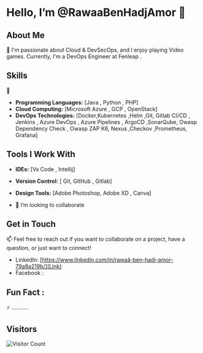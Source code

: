 # Hello,  I’m @RawaaBenHadjAmor 👋

## About Me
👀
I'm passionate about Cloud & DevSecOps, and I enjoy playing Video games. 
Currently, I'm a DevOps Engineer at Fenleap .

## Skills
🌱
- **Programming Languages:** [Java , Python , PHP]
- **Cloud Computing:** [Microsoft Azure , GCP , OpenStack]
- **DevOps Technologies:** [Docker,Kubernetes ,Helm ,Git, Gitlab CI/CD  , Jenkins , Azure DevOps , Azure Pipelines , ArgoCD  ,SonarQube, Owasp Dependency Check , Owasp ZAP
K6, Nexus ,Checkov ,Prometheus, Grafana]
## Tools I Work With

- **IDEs:** [Vs Code , Intellij]
- **Version Control:** [ Git, GitHub , Gitlab]
- **Design Tools:** [Adobe Photoshop, Adobe XD , Canva]


- 💞️ I’m looking to collaborate 

## Get in Touch
📫 Feel free to reach out if you want to collaborate on a project, have a question, or just want to connect!
- LinkedIn: [https://www.linkedin.com/in/rawaâ-ben-hadj-amor-79a8a219b/](Link)
- Facebook : [](Link)

## Fun Fact :
⚡ ...........

## Visitors
![Visitor Count](https://visitor-badge.laobi.icu/badge?page_id=Raoua-blh.Raoua-blh)





<!--
**Raoua-blh/Raoua-blh** is a ✨ _special_ ✨ repository because its `README.md` (this file) appears on your GitHub profile.

Here are some ideas to get you started:

- 🔭 I’m currently working on ...
- 🌱 I’m currently learning ...
- 👯 I’m looking to collaborate on ...
- 🤔 I’m looking for help with ...
- 💬 Ask me about ...
- 📫 How to reach me: ...
- 😄 Pronouns: ...
- ⚡ Fun fact: ...
-->
